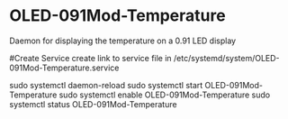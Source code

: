 # OLED-091Mod-Temperature
Daemon for displaying the temperature on a 0.91 LED display


#Create Service
create link to service file in /etc/systemd/system/OLED-091Mod-Temperature.service

sudo systemctl daemon-reload
sudo systemctl start OLED-091Mod-Temperature
sudo systemctl enable OLED-091Mod-Temperature
sudo systemctl status OLED-091Mod-Temperature

